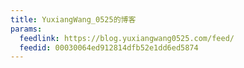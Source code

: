 ```yaml
---
title: YuxiangWang_0525的博客
params:
  feedlink: https://blog.yuxiangwang0525.com/feed/
  feedid: 00030064ed912814dfb52e1dd6ed5874
---
```

